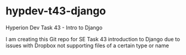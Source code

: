# hypdev-t43-django
Hyperion Dev Task 43 - Intro to Django

I am creating this Git repo for SE Task 43 introduction to Django due to issues with Dropbox not supporting files of a certain type or name 
